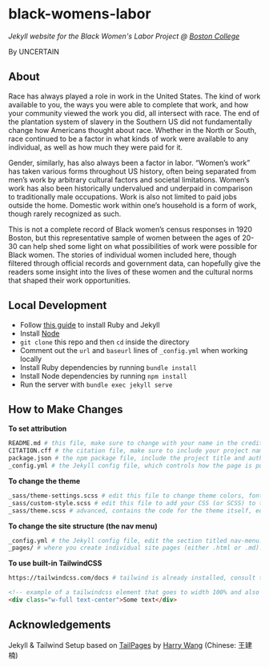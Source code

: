 # black-womens-labor

*Jekyll website for the Black Women's Labor Project @ [Boston College](https://bc.edu)*

By UNCERTAIN

## About

Race has always played a role in work in the United States. The kind of work available to you, the ways you were able to complete that work, and how your community viewed the work you did, all intersect with race. The end of the plantation system of slavery in the Southern US did not fundamentally change how Americans thought about race. Whether in the North or South, race continued to be a factor in what kinds of work were available to any individual, as well as how much they were paid for it.

Gender, similarly, has also always been a factor in labor. “Women’s work” has taken various forms throughout US history, often being separated from men’s work by arbitrary cultural factors and societal limitations. Women’s work has also been historically undervalued and underpaid in comparison to traditionally male occupations. Work is also not limited to paid jobs outside the home. Domestic work within one’s household is a form of work, though rarely recognized as such.

This is not a complete record of Black women’s census responses in 1920 Boston, but this representative sample of women between the ages of 20-30 can help shed some light on what possibilities of work were possible for Black women. The stories of individual women included here, though filtered through official records and government data, can hopefully give the readers some insight into the lives of these women and the cultural norms that shaped their work opportunities.

## Local Development

* Follow [this guide](https://jekyllrb.com/docs/installation/) to install Ruby and Jekyll
* Install [Node](https://nodejs.org/en)
* `git clone` this repo and then `cd` inside the directory
* Comment out the `url` and `baseurl` lines of `_config.yml` when working locally
* Install Ruby dependencies by running `bundle install`
* Install Node dependencies by running `npm install`
* Run the server with `bundle exec jekyll serve`

## How to Make Changes

**To set attribution**

``` bash
README.md # this file, make sure to change with your name in the credits
CITATION.cff # the citation file, make sure to include your project name and author(s) names. Use OrcIDs if you have them
package.json # the npm package file, include the project title and author information (again)
_config.yml # the Jekyll config file, which controls how the page is put together, include project name, author names, project locations, and footer messages
```

**To change the theme**

``` bash
_sass/theme-settings.scss # edit this file to change theme colors, fonts, and the sizes of the headers/footers
_sass/custom-style.scss # edit this file to add your CSS (or SCSS) to the site. CSS here will override other files
_sass/theme.scss # advanced, contains the code for the theme itself, edit to customize the theme directly
```

**To change the site structure (the nav menu)**

```bash
_config.yml # the Jekyll config file, edit the section titled nav-menu. Note that you can nest menus using a submenu attribute
_pages/ # where you create individual site pages (either .html or .md). As you change the _config.yml you should create new files here, or rename/delete existing ones, to match _config.yml
```

**To use built-in TailwindCSS**

```bash
https://tailwindcss.com/docs # tailwind is already installed, consult the docs to look up how to use it for things like flex layout, margins, alignment, and more
```

``` html
<!-- example of a tailwindcss element that goes to width 100% and also centers the text inside-->
<div class="w-full text-center">Some text</div>
```

## Acknowledgements

Jekyll & Tailwind Setup based on [TailPages](https://github.com/harrywang/tailpages) by [Harry Wang](https://harrywang.me/) (Chinese: 王建楠)